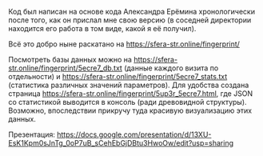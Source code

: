Код был написан на основе кода Александра Ерёмина хронологически после того, как он прислал мне свою версию (в соседней директории находится его работа в том виде, какой я её получил).

Всё это добро ныне раскатано на https://sfera-str.online/fingerprint/

Посмотреть базы данных можно на https://sfera-str.online/fingerprint/5ecre7_db.txt (данные каждого визита по отдельности) и https://sfera-str.online/fingerprint/5ecre7_stats.txt (статистика различных значений параметров). Для удобства создана страница https://sfera-str.online/fingerprint/5up3r_5ecre7.html, где JSON со статистикой выводится в консоль (ради древовидной структуры). Возможно, впоследствии прикручу туда красивую визуализацию этих данных.

Презентация: https://docs.google.com/presentation/d/13XU-EsK1Kpm0sJnTg_0oP7uB_sCehEbGjDBtu3HwoOw/edit?usp=sharing
